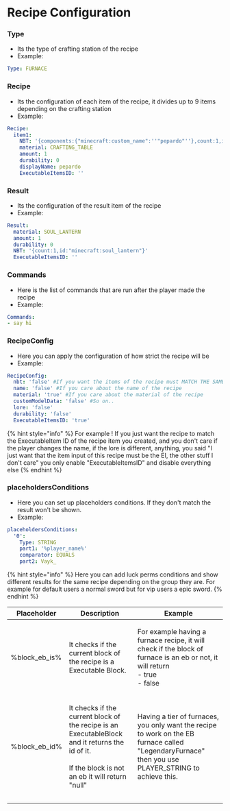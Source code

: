 # Recipe Configuration

### Type

* Its the type of crafting station of the recipe
* Example:

```yaml
Type: FURNACE
```

### Recipe

* Its the configuration of each item of the recipe, it divides up to 9 items depending on the crafting station
* Example:

```yaml
Recipe:
  item1:
    NBT: '{components:{"minecraft:custom_name":''"pepardo"''},count:1,id:"minecraft:crafting_table"}'
    material: CRAFTING_TABLE
    amount: 1
    durability: 0
    displayName: pepardo
    ExecutableItemsID: ''
```

### Result

* Its the configuration of the result item of the recipe
* Example:

```yaml
Result:
  material: SOUL_LANTERN
  amount: 1
  durability: 0
  NBT: '{count:1,id:"minecraft:soul_lantern"}'
  ExecutableItemsID: ''
```

### Commands

* Here is the list of commands that are run after the player made the recipe
* Example:

```yaml
Commands:
- say hi
```

### RecipeConfig

* Here you can apply the configuration of how strict the recipe will be
* Example:

```yaml
RecipeConfig:
  nbt: 'false' #If you want the items of the recipe must MATCH THE SAME NBT
  name: 'false' #If you care about the name of the recipe
  material: 'true' #If you care about the material of the recipe
  customModelData: 'false' #So on..
  lore: 'false'
  durability: 'false'
  ExecutableItemsID: 'true'
```

{% hint style="info" %}
For example ! If you just want the recipe to match the ExecutableItem ID of the recipe item you created, and you don't care if the player changes the name, if the lore is different, anything, you said "I just want that the item input of this recipe must be the EI, the other stuff I don't care" you only enable "ExecutableItemsID" and disable everything else
{% endhint %}

### placeholdersConditions

* Here you can set up placeholders conditions. If they don't match the result won't be shown.
* Example:

```yaml
placeholdersConditions:
  '0':
    Type: STRING
    part1: '%player_name%'
    comparator: EQUALS
    part2: Vayk_
```

{% hint style="info" %}
Here you can add luck perms conditions and show different results for the same recipe depending on the group they are. For example for default users a normal sword but for vip users a epic sword.
{% endhint %}

| Placeholder     | Description                                                                                                                                                   | Example                                                                                                                                              |
| --------------- | ------------------------------------------------------------------------------------------------------------------------------------------------------------- | ---------------------------------------------------------------------------------------------------------------------------------------------------- |
| %block\_eb\_is% | It checks if the current block of the recipe is a Executable Block.                                                                                           | <p>For example having a furnace recipe, it will check if the block of furnace is an eb or not, it will return<br>- true<br>- false</p>               |
| %block\_eb\_id% | <p>It checks if the current block of the recipe is an ExecutableBlock and it returns the id of it.<br><br>If the block is not an eb it will return "null"</p> | Having a tier of furnaces, you only want the recipe to work on the EB furnace called "LegendaryFurnace" then you use PLAYER\_STRING to achieve this. |
|                 |                                                                                                                                                               |                                                                                                                                                      |
|                 |                                                                                                                                                               |                                                                                                                                                      |
